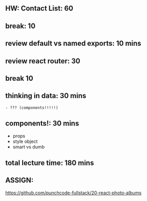 ## HW: Contact List: 60

## break: 10

## review default vs named exports: 10 mins

## review react router: 30

## break 10

## thinking in data: 30 mins

    - ??? (components!!!!!)

## components!: 30 mins

- props
- style object
- smart vs dumb

## total lecture time: 180 mins

## ASSIGN:

https://github.com/punchcode-fullstack/20-react-photo-albums
